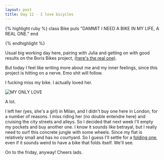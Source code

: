 ```yaml
---
layout: post
title: Day 12 - I love bicycles
---
```


{% highlight ruby %}
class Bike
	puts "DAMMIT I NEED A BIKE IN MY LIFE, A REAL ONE."
end

{% endhighlight %}

Usual big working day here, pairing with Julia and getting on with good results on the Boris Bikes project, [(here's the real one)](http://www.tfl.gov.uk/modes/cycling/barclays-cycle-hire).

But today I feel like writing more about me and my inner feelings, since this project is hitting on a nerve. Emo shit will follow.

I fucking miss my bike. I actually loved her.

![MY ONLY LOVE](http://federicomaffei.github.io/public/images/bike.jpg)

A lot.

I left her (yes, she's a girl) in Milan, and I didn't buy one here in London, for a number of reasons. I miss riding her (no double entendre here) and cruising the city streets and alleys.
So I decided that next week I'll empty my pockets and buy another one. I know it sounds like betrayal, but I really need to surf this concrete jungle with some wheels.
Since my flat is relatively small and has no courtyard. So I guess I'll settle for a [folding one](http://en.wikipedia.org/wiki/Folding_bicycle), even if it sounds weird to have a bike that folds itself. We'll see.

On to the friday, anyway! Cheers lads.


